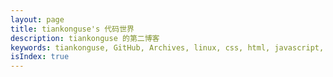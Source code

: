```yaml
---
layout: page
title: tiankonguse's 代码世界
description: tiankonguse 的第二博客
keywords: tiankonguse, GitHub, Archives, linux, css, html, javascript, python, Jekyll, plugins, php, 大数据, 分布式, 机器学习, acm, 算法
isIndex: true
---
```




<div class="index-content"></div>
<script>
    function loadList(nowPage){
        var defaultUrl = "http://tiankonguse.com/record/record_data.php?state=list&nowPage=" + nowPage;
        jQuery.get(defaultUrl, function(d){
            if(d.code == 0){
                d.data.nowPage = nowPage;
                showList(d.data);
            }
        },"json");
    }
    
    function showList(d){
        var recordListURL= "/record.html?nowPage=";
        var recordPostURL= "/recordpost.html?id=";
        
        for(postIndex in d.list){
            var post = d.list[postIndex];
            post.url = recordPostURL + post.id;
            post.description = "";
            post.date = tk.Format(new Date(post.time * 1000), "yyyy-MM-dd");
        }
        
        var tpl = '\
            <div class="section">\
                <ul class="artical-list">\
                    <% for(postIndex in list){ %>\
                    <% var post = list[postIndex]; %>\
                    <li>\
                        <h2>\
                            <a href="<%=post.url%>"><%= post.title %></a>\
                            <div class="title-date"><%= post.date %></div>\
                        </h2>\
                    </li>\
                    <%= } %>\
                </ul>\
                <div class="pagination-centered" id="pagination_bottom">\
                    <div class="page-stat">统计：共有<%= allPostNum %>篇文章，共有<%= allPageNum %>页</div>\
                    <ul id="pager_bottom">\
                    </ul>\
                </div>\
            </div>';
    
        jQuery("#content .entry .index-content").append(tk.parseTpl(tpl, d));
    
        tk.loadPage(d.nowPage, d.allPageNum, jQuery("#pager_bottom"), "/");
    }
    
    jQuery(document).ready(function(){
        var urlObj = tk.parseURL(window.location);
        loadList(urlObj.nowPage || 1);
    });
</script>


